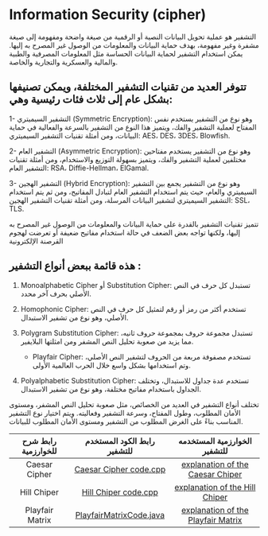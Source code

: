 # Information Security (cipher)

التشفير هو عملية تحويل البيانات النصية أو الرقمية من صيغة واضحة ومفهومة إلى صيغة مشفرة وغير مفهومة، بهدف حماية البيانات والمعلومات من الوصول غير المصرح به إليها.
يمكن استخدام التشفير لحماية البيانات الحساسة مثل المعلومات المصرفية والطبية والمالية والعسكرية والتجارية والخاصة.

## تتوفر العديد من تقنيات التشفير المختلفة، ويمكن تصنيفها بشكل عام إلى ثلاث فئات رئيسية وهي:

1- التشفير السيميتري (Symmetric Encryption): وهو نوع من التشفير يستخدم نفس المفتاح لعملية التشفير والفك، ويتميز هذا النوع من التشفير بالسرعة والفعالية في حماية البيانات، ومن أمثلة تقنيات التشفير السيميتري: AES، DES، 3DES، Blowfish.

2- التشفير العام (Asymmetric Encryption): وهو نوع من التشفير يستخدم مفتاحين مختلفين لعملية التشفير والفك، ويتميز بسهولة التوزيع والاستخدام، ومن أمثلة تقنيات التشفير العام: RSA، Diffie-Hellman، ElGamal.

3- التشفير الهجين (Hybrid Encryption): وهو نوع من التشفير يجمع بين التشفير السيميتري والعام، حيث يتم استخدام التشفير العام لتبادل المفاتيح، ومن ثم يتم استخدام التشفير السيميتري لتشفير البيانات المرسلة، ومن أمثلة تقنيات التشفير الهجين: SSL، TLS.

تتميز تقنيات التشفير بالقدرة على حماية البيانات والمعلومات من الوصول غير المصرح به إليها، ولكنها تواجه بعض الضعف في حالة استخدام مفاتيح ضعيفة أو تعرضت لهجوم القرصنة الإلكترونية

## هذه قائمة ببعض أنواع التشفير :

1. Monoalphabetic Cipher أو Substitution Cipher: تستبدل كل حرف في النص الأصلي بحرف آخر محدد.

2. Homophonic Cipher: تستخدم أكثر من رمز أو رقم لتمثيل كل حرف في النص الأصلي، وهو نوع من تشفير الاستبدال.

3. Polygram Substitution Cipher: تستبدل مجموعة حروف بمجموعة حروف ثانيه، مما يزيد من صعوبة تحليل النص المشفر ومن امثلتها البلايفير.
     - Playfair Cipher: تستخدم مصفوفة مربعة من الحروف لتشفير النص الأصلي، وتم استخدامها بشكل واسع خلال الحرب العالمية الأولى.

4. Polyalphabetic Substitution Cipher: تستخدم عدة جداول للاستبدال، وتختلف الجداول باستخدام مفاتيح مختلفة، وهو نوع من تشفير الاستبدال.

تختلف أنواع التشفير في العديد من الخصائص، مثل صعوبة تحليل النص المشفر، ومستوى الأمان المطلوب، وطول المفتاح، وسرعة التشفير وفعاليته. ويتم اختيار نوع التشفير المناسب بناءً على الغرض المطلوب من التشفير ومستوى الأمان المطلوب للبيانات.

|          رابط شرح للخوارزمية          |                  رابط الكود المستخدم للتشفير                |        الخوارزمية المستخدمه للتشفير      	 		|				
|:-------------------------:|:-------------------------:|:-------------------------:|
|        Caesar Cipher   	  | [Caesar Cipher code.cpp](https://github.com/FatimaALzahrani/InformationSecurity-cipher/blob/main/Caesar%20Cipher/Caesar%20Cipher%20code.cpp)   | [explanation of the Caesar Chiper](https://github.com/FatimaALzahrani/InformationSecurity-cipher/blob/main/Caesar%20Cipher/README.md)                     				 		|
|        Hill Chiper 	  | [Hill Chiper code.cpp](https://github.com/FatimaALzahrani/InformationSecurity-cipher/blob/main/Hill%20Chiper/Hill%20Chiper%20code.cpp)   | [explanation of the Hill Chiper](https://github.com/FatimaALzahrani/InformationSecurity-cipher/blob/main/Hill%20Chiper/README.md)                     				 		|
|        Playfair Matrix   	  | [PlayfairMatrixCode.java](https://github.com/FatimaALzahrani/InformationSecurity-cipher/blob/main/Playfair%20Matrix/PlayfairMatrixCode.java)   | [explanation of the Playfair Matrix](https://github.com/FatimaALzahrani/InformationSecurity-cipher/blob/main/Playfair%20Matrix/README.md)                     				 		|
